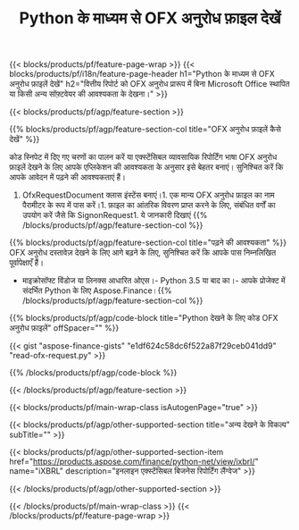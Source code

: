 ﻿---
title: Python के माध्यम से OFX अनुरोध फ़ाइल देखें
description: OFX अनुरोध फ़ाइल देखने के लिए नमूना कोड। Python आधारित एप्लिकेशन में बैच OFX अनुरोध फ़ाइलों को देखने के लिए API उदाहरण कोड का उपयोग करें। 
url: /hi/python-net/view/ofx-request/
family: finance
platformtag: python
feature: view
informat: OFX request
outformat: 
otherformats: 
---
{{< blocks/products/pf/feature-page-wrap >}}
{{< blocks/products/pf/i18n/feature-page-header h1="Python के माध्यम से OFX अनुरोध फ़ाइलें देखें" h2="वित्तीय रिपोर्ट को OFX अनुरोध प्रारूप में बिना Microsoft Office स्थापित या किसी अन्य सॉफ़्टवेयर की आवश्यकता के देखना।" >}}

{{< blocks/products/pf/agp/feature-section >}}

{{% blocks/products/pf/agp/feature-section-col title="OFX अनुरोध फ़ाइलें कैसे देखें" %}}

कोड स्निपेट में दिए गए चरणों का पालन करें या एक्स्टेंसिबल व्यावसायिक रिपोर्टिंग भाषा OFX अनुरोध फ़ाइलें देखने के लिए आपके एप्लिकेशन की आवश्यकता के अनुसार इसे बेहतर बनाएं। सुनिश्चित करें कि आपके आवेदन में पढ़ने की आवश्यकताएं हैं।

1. OfxRequestDocument क्लास इंस्टेंस बनाएं।1. एक मान्य OFX अनुरोध फ़ाइल का नाम पैरामीटर के रूप में पास करें।1. फ़ाइल का आंतरिक विवरण प्राप्त करने के लिए, संबंधित वर्गों का उपयोग करें जैसे कि SignonRequest1. ये जानकारी दिखाएं
{{% /blocks/products/pf/agp/feature-section-col %}}

{{% blocks/products/pf/agp/feature-section-col title="पढ़ने की आवश्यकता" %}}
OFX अनुरोध दस्तावेज़ देखने के लिए आगे बढ़ने के लिए, सुनिश्चित करें कि आपके पास निम्नलिखित पूर्वापेक्षाएँ हैं। 
- माइक्रोसॉफ्ट विंडोज या लिनक्स आधारित ओएस।- Python 3.5 या बाद का।- आपके प्रोजेक्ट में संदर्भित Python के लिए Aspose.Finance।{{% /blocks/products/pf/agp/feature-section-col %}}

{{% blocks/products/pf/agp/code-block title="Python देखने के लिए कोड OFX अनुरोध फ़ाइलें" offSpacer="" %}}

{{< gist "aspose-finance-gists" "e1df624c58dc6f522a87f29ceb041dd9" "read-ofx-request.py" >}}

{{% /blocks/products/pf/agp/code-block %}}

{{< /blocks/products/pf/agp/feature-section >}}

{{< blocks/products/pf/main-wrap-class isAutogenPage="true" >}}

{{< blocks/products/pf/agp/other-supported-section title="अन्य देखने के विकल्प" subTitle="" >}}

{{< blocks/products/pf/agp/other-supported-section-item href="https://products.aspose.com/finance/python-net/view/ixbrl/" name="iXBRL" description="इनलाइन एक्स्टेंसिबल बिजनेस रिपोर्टिंग लैंग्वेज" >}}

{{< /blocks/products/pf/agp/other-supported-section >}}

{{< /blocks/products/pf/main-wrap-class >}}
{{< /blocks/products/pf/feature-page-wrap >}}